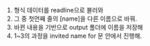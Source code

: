 1. 형식 데이터를 readline으로 불러와
2. 그 중 첫먼째 줄의 [name]을 다른 이름으로 바꿔.
3. 바뀐 내용을 기반으로 output 폴더에 이름을 저장해
4. 1~3의 과정을 invited name for 문 안에서 진행해.